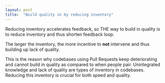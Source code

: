 ```yaml
---
layout: post
title:  "Build quality in by reducing inventory"
---
```



Reducing inventory accelerates feedback, so THE way to build in quality is to reduce inventory and thus shorten feedback loop.

The larger the inventory, the more incentive to __not__ intervene and thus building up lack of quality.

This is the reason why codebases using Pull Requests keep deteriorating and cannot build in quality as compared to when people pair.
Unintegrated knowledge and lack of quality are types of inventory in codebases.
Reducing this inventory is crucial for both speed and quality.
